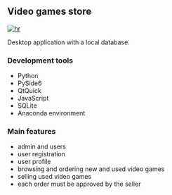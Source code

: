 ## Video games store
[![hr](https://img.shields.io/badge/lang-hr-blue.svg)](https://github.com/a-lorena/Video_games_store/blob/main/README.md)

Desktop application with a local database.

### Development tools
- Python
- PySide6
- QtQuick
- JavaScript
- SQLite
- Anaconda environment

### Main features
- admin and users
- user registration
- user profile
- browsing and ordering new and used video games
- selling used video games
- each order must be approved by the seller
